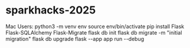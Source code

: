 # sparkhacks-2025
Mac Users: 
python3 -m venv env
source env/bin/activate 
pip install Flask Flask-SQLAlchemy Flask-Migrate
flask db init
flask db migrate -m "initial migration"
flask db upgrade
flask --app app run --debug
